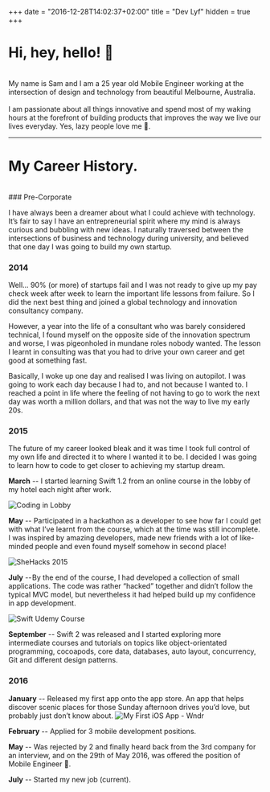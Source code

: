 +++
date = "2016-12-28T14:02:37+02:00"
title = "Dev Lyf"
hidden = true
+++

# Hi, hey, hello! 👋
<br>
My name is Sam and I am a 25 year old Mobile Engineer working at the intersection of design and technology from beautiful Melbourne, Australia. <br/><br/> I am passionate about all things innovative and spend most of my waking hours at the forefront of building products that improves the way we live our lives everyday. Yes, lazy people love me 💁.

***

# My Career History.
<br>
### Pre-Corporate

I have always been a dreamer about what I could achieve with technology. It’s fair to say I have an entrepreneurial spirit where my mind is always curious and bubbling with new ideas. I naturally traversed between the intersections of business and technology during university, and believed that one day I was going to build my own startup.

### 2014
Well… 90% (or more) of startups fail and I was not ready to give up my pay check week after week to learn the important life lessons from failure. So I did the next best thing and joined a global technology and innovation consultancy company.

However, a year into the life of a consultant who was barely considered technical, I found myself on the opposite side of the innovation spectrum and worse, I was pigeonholed in mundane roles nobody wanted. The lesson I learnt in consulting was that you had to drive your own career and get good at something fast.

Basically, I woke up one day and realised I was living on autopilot. I was going to work each day because I had to, and not because I wanted to. I reached a point in life where the feeling of not having to go to work the next day was worth a million dollars, and that was not the way to live my early 20s.

### 2015
The future of my career looked bleak and it was time I took full control of my own life and directed it to where I wanted it to be. I decided I was going to learn how to code to get closer to achieving my startup dream.

**March** -- I started learning Swift 1.2 from an online course in the lobby of my hotel each night after work.

![Coding in Lobby](https://cdn-images-1.medium.com/max/800/1*vgBYFemYSvyichY3z2VAXA.jpeg)

**May** -- Participated in a hackathon as a developer to see how far I could get with what I’ve learnt from the course, which at the time was still incomplete. I was inspired by amazing developers, made new friends with a lot of like-minded people and even found myself somehow in second place!

![SheHacks 2015](https://cdn-images-1.medium.com/max/800/1*78AWbnY7oFfDOmODBWX6yg.jpeg)

**July** -- By the end of the course, I had developed a collection of small applications. The code was rather “hacked” together and didn’t follow the typical MVC model, but nevertheless it had helped build up my confidence in app development.

![Swift Udemy Course](https://cdn-images-1.medium.com/max/800/1*h8aee4kjpeU7FDNzUZ66mQ.jpeg)

**September** -- Swift 2 was released and I started exploring more intermediate courses and tutorials on topics like object-orientated programming, cocoapods, core data, databases, auto layout, concurrency, Git and different design patterns.

### 2016
**January** -- Released my first app onto the app store. An app that helps discover scenic places for those Sunday afternoon drives you’d love, but probably just don’t know about.
![My First iOS App - Wndr](https://cdn-images-1.medium.com/max/800/1*vuuqjMqG9jiHg-cGwypiSw.jpeg)

**February** -- Applied for 3 mobile development positions.

**May** -- Was rejected by 2 and finally heard back from the 3rd company for an interview, and on the 29th of May 2016, was offered the position of Mobile Engineer 🎉.

**July** -- Started my new job (current).
